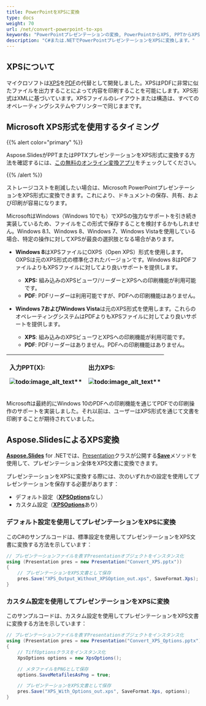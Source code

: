 ```yaml
---
title: PowerPointをXPSに変換
type: docs
weight: 70
url: /net/convert-powerpoint-to-xps
keywords: "PowerPointプレゼンテーションの変換, PowerPointからXPS, PPTからXPS, PPTXからXPS, 変換, C#, Csharp, .NET, Aspose.Slides"
description: "C#または.NETでPowerPointプレゼンテーションをXPSに変換します。"
---
```


## **XPSについて**
マイクロソフトは[XPS](https://docs.fileformat.com/page-description-language/xps/)を[PDF](https://docs.fileformat.com/pdf/)の代替として開発しました。XPSはPDFに非常に似たファイルを出力することによって内容を印刷することを可能にします。XPS形式はXMLに基づいています。XPSファイルのレイアウトまたは構造は、すべてのオペレーティングシステムやプリンターで同じままです。

## Microsoft XPS形式を使用するタイミング

{{% alert color="primary" %}}

Aspose.SlidesがPPTまたはPPTXプレゼンテーションをXPS形式に変換する方法を確認するには、[この無料のオンライン変換アプリ](https://products.aspose.app/slides/conversion)をチェックしてください。

{{% /alert %}}

ストレージコストを削減したい場合は、Microsoft PowerPointプレゼンテーションをXPS形式に変換できます。これにより、ドキュメントの保存、共有、および印刷が容易になります。

MicrosoftはWindows（Windows 10でも）でXPSの強力なサポートを引き続き実装しているため、ファイルをこの形式で保存することを検討するかもしれません。Windows 8.1、Windows 8、Windows 7、Windows Vistaを使用している場合、特定の操作に対してXPSが最良の選択肢となる場合があります。

- **Windows 8**はXPSファイルにOXPS（Open XPS）形式を使用します。OXPSは元のXPS形式の標準化されたバージョンです。Windows 8はPDFファイルよりもXPSファイルに対してより良いサポートを提供します。
  - **XPS:** 組み込みのXPSビューワ/リーダーとXPSへの印刷機能が利用可能です。
  - **PDF**: PDFリーダーは利用可能ですが、PDFへの印刷機能はありません。

- **Windows 7およびWindows Vista**は元のXPS形式を使用します。これらのオペレーティングシステムはPDFよりもXPSファイルに対してより良いサポートを提供します。
  - **XPS**: 組み込みのXPSビューワとXPSへの印刷機能が利用可能です。
  - **PDF**: PDFリーダーはありません。PDFへの印刷機能はありません。

|<p>**入力PPT(X):</p><p>**![todo:image_alt_text](convert-powerpoint-ppt-and-pptx-to-microsoft-xps-document_1.png)**</p>|<p>**出力XPS:</p><p>**![todo:image_alt_text](convert-powerpoint-ppt-and-pptx-to-microsoft-xps-document_2.png)**</p>|
| :- | :- |

Microsoftは最終的にWindows 10のPDFへの印刷機能を通じてPDFでの印刷操作のサポートを実装しました。それ以前は、ユーザーはXPS形式を通じて文書を印刷することが期待されていました。

## Aspose.SlidesによるXPS変換

[**Aspose.Slides**](https://products.aspose.com/slides/net/) for .NETでは、[Presentation](https://reference.aspose.com/slides/net/aspose.slides/presentation)クラスが公開する[**Save**](https://reference.aspose.com/slides/net/aspose.slides/presentation/methods/save/index)メソッドを使用して、プレゼンテーション全体をXPS文書に変換できます。

プレゼンテーションをXPSに変換する際には、次のいずれかの設定を使用してプレゼンテーションを保存する必要があります：

- デフォルト設定（[**XPSOptions**](https://reference.aspose.com/slides/net/aspose.slides.export/xpsoptions)なし）
- カスタム設定（[**XPSOptions**](https://reference.aspose.com/slides/net/aspose.slides.export/xpsoptions)あり）

### **デフォルト設定を使用してプレゼンテーションをXPSに変換**

このC#のサンプルコードは、標準設定を使用してプレゼンテーションをXPS文書に変換する方法を示しています：

```c#
// プレゼンテーションファイルを表すPresentationオブジェクトをインスタンス化
using (Presentation pres = new Presentation("Convert_XPS.pptx"))
{
    // プレゼンテーションをXPS文書として保存
    pres.Save("XPS_Output_Without_XPSOption_out.xps", SaveFormat.Xps);
}
```

### **カスタム設定を使用してプレゼンテーションをXPSに変換**

このサンプルコードは、カスタム設定を使用してプレゼンテーションをXPS文書に変換する方法を示しています：

```c#
// プレゼンテーションファイルを表すPresentationオブジェクトをインスタンス化
using (Presentation pres = new Presentation("Convert_XPS_Options.pptx"))
{
    // TiffOptionsクラスをインスタンス化
    XpsOptions options = new XpsOptions();

    // メタファイルをPNGとして保存
    options.SaveMetafilesAsPng = true;

    // プレゼンテーションをXPS文書として保存
    pres.Save("XPS_With_Options_out.xps", SaveFormat.Xps, options);
}
```